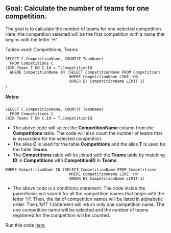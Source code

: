 

## Goal: Calculate the number of teams for one competition.

The goal is to calculate the number of teams for one selected competition. Here, the competition selected will be the first competition with a name that begins with the letter 'H'. 

Tables used: Competitions, Teams

```
SELECT C.CompetitionName, COUNT(T.TeamName)
  FROM Competitions C
JOIN Teams T ON C.Id = T.CompetitionId
  WHERE CompetitionName IN (SELECT CompetitionName FROM Competitions 
                            WHERE CompetitionName LIKE 'H%' 
                            ORDER BY CompetitionName LIMIT 1)
;
```
##### Notes:

```
SELECT C.CompetitionName, COUNT(T.TeamName)
  FROM Competitions C
JOIN Teams T ON C.Id = T.CompetitionId  
```
* The above code will select the **CompetitionName** column from the **Competitions** table. The code will also count the number of teams that is associated for the selected competition. 
* The alias **C** is used for the table **Competitions** and the alias **T** is used for the table **Teams**.
* The **Competitions** table will be joined with the **Teams** table by matching **ID** in **Competitions** with **CompetitionID** in **Teams**.

```
WHERE CompetitionName IN (SELECT CompetitionName FROM Competitions 
                            WHERE CompetitionName LIKE 'H%' 
                            ORDER BY CompetitionName LIMIT 1)
```
* The above code is a conditions statement. The code inside the parenthesis will search for all the competition names that begin with the letter 'H'. Then, the list of competition names will be listed in alphabetic order. The *LIMIT 1* statement will return only one competition name. The one competition name will be selected and the number of teams registered for the competition will be counted.


Run this code [here](https://www.kaggle.com/lochleven/d/kaggle/meta-kaggle/competition-list1/edit)
